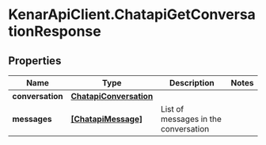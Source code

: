 # KenarApiClient.ChatapiGetConversationResponse

## Properties

Name | Type | Description | Notes
------------ | ------------- | ------------- | -------------
**conversation** | [**ChatapiConversation**](ChatapiConversation.md) |  | 
**messages** | [**[ChatapiMessage]**](ChatapiMessage.md) | List of messages in the conversation | 


